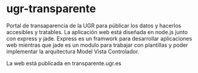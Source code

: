 ugr-transparente
================

Portal de transaparencia de la UGR para públicar los datos y hacerlos accesibles y tratables. La aplicación web está diseñada en node.js junto con express y jade. Express es un framwork para desarrollar aplicaciones web mientras que jade es un modulo para trabajar con plantillas y poder implementar la arquitectura Model Vista Controlador.

La web está publicada en transparente.ugr.es

